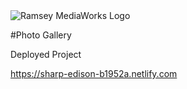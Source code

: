 <img class="logo" src="https://ramseymediaworks.com/assets/images/logo.png" alt="Ramsey MediaWorks Logo">

#Photo Gallery

Deployed Project

https://sharp-edison-b1952a.netlify.com
